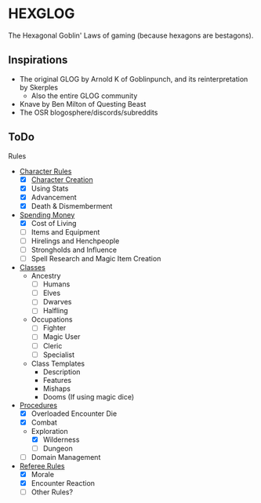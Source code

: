 # HEXGLOG

The Hexagonal Goblin' Laws of gaming (because hexagons are bestagons).

## Inspirations

* The original GLOG by Arnold K of Goblinpunch, and its reinterpretation by Skerples
  * Also the entire GLOG community
* Knave by Ben Milton of Questing Beast
* The OSR blogosphere/discords/subreddits

## ToDo

Rules

* [Character Rules](rules/PlayerRules.md)
  * [x] [Character Creation](rules/CharacterCreation.md)
  * [x] Using Stats
  * [x] Advancement
  * [x] Death & Dismemberment
* [Spending Money](rules/SpendingMoney.md)
  * [x] Cost of Living
  * [ ] Items and Equipment
  * [ ] Hirelings and Henchpeople
  * [ ] Strongholds and Influence
  * [ ] Spell Research and Magic Item Creation
* [Classes](rules/Classes.md)
  * Ancestry
    * [ ] Humans
    * [ ] Elves
    * [ ] Dwarves
    * [ ] Halfling
  * Occupations
    * [ ] Fighter
    * [ ] Magic User
    * [ ] Cleric
    * [ ] Specialist
  * Class Templates
    * Description
    * Features
    * Mishaps
    * Dooms (If using magic dice)
* [Procedures](rules/TurnBasedProcedures.md)
  * [x] Overloaded Encounter Die
  * [x] Combat
  * Exploration
    * [x] Wilderness
    * [ ] Dungeon
  * [ ] Domain Management
* [Referee Rules](rules/RefereeRules.md)
  * [x] Morale
  * [x] Encounter Reaction
  * [ ] Other Rules?
